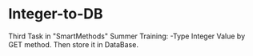 # Integer-to-DB
Third Task in "SmartMethods" Summer Training:
-Type Integer Value by GET method. Then store it in DataBase.
